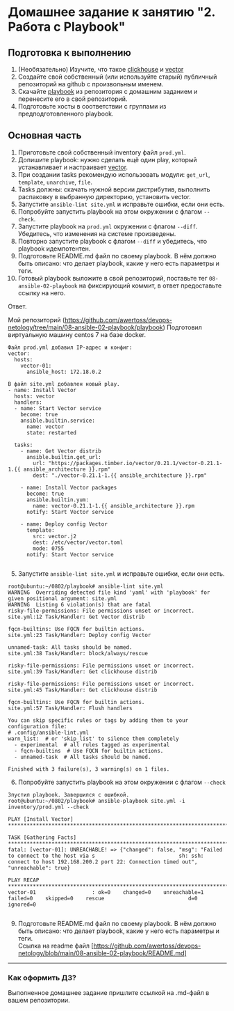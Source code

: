 # Домашнее задание к занятию "2. Работа с Playbook"

## Подготовка к выполнению

1. (Необязательно) Изучите, что такое [clickhouse](https://www.youtube.com/watch?v=fjTNS2zkeBs) и [vector](https://www.youtube.com/watch?v=CgEhyffisLY)
2. Создайте свой собственный (или используйте старый) публичный репозиторий на github с произвольным именем.
3. Скачайте [playbook](./playbook/) из репозитория с домашним заданием и перенесите его в свой репозиторий.
4. Подготовьте хосты в соответствии с группами из предподготовленного playbook.

## Основная часть

1. Приготовьте свой собственный inventory файл `prod.yml`.
2. Допишите playbook: нужно сделать ещё один play, который устанавливает и настраивает [vector](https://vector.dev).
3. При создании tasks рекомендую использовать модули: `get_url`, `template`, `unarchive`, `file`.
4. Tasks должны: скачать нужной версии дистрибутив, выполнить распаковку в выбранную директорию, установить vector.
5. Запустите `ansible-lint site.yml` и исправьте ошибки, если они есть.
6. Попробуйте запустить playbook на этом окружении с флагом `--check`.
7. Запустите playbook на `prod.yml` окружении с флагом `--diff`. Убедитесь, что изменения на системе произведены.
8. Повторно запустите playbook с флагом `--diff` и убедитесь, что playbook идемпотентен.
9. Подготовьте README.md файл по своему playbook. В нём должно быть описано: что делает playbook, какие у него есть параметры и теги.
10. Готовый playbook выложите в свой репозиторий, поставьте тег `08-ansible-02-playbook` на фиксирующий коммит, в ответ предоставьте ссылку на него.

Ответ.

Мой репозиторий (https://github.com/awertoss/devops-netology/tree/main/08-ansible-02-playbook/playbook)
Подготовил виртуальную машину centos 7 на базе docker.

```
Файл prod.yml добавил IP-адрес и конфиг:
vector:
  hosts:
    vector-01:
      ansible_host: 172.18.0.2

В файл site.yml добавлен новый play.
- name: Install Vector
  hosts: vector
  handlers:
  - name: Start Vector service
    become: true
    ansible.builtin.service:
      name: vector
      state: restarted

  tasks:
    - name: Get Vector distrib
      ansible.builtin.get_url:
        url: "https://packages.timber.io/vector/0.21.1/vector-0.21.1-1.{{ ansible_architecture }}.rpm"
        dest: "./vector-0.21.1-1.{{ ansible_architecture }}.rpm"

    - name: Install Vector packages
      become: true
      ansible.builtin.yum:
        name: vector-0.21.1-1.{{ ansible_architecture }}.rpm
      notify: Start Vector service

    - name: Deploy config Vector
      template:
        src: vector.j2
        dest: /etc/vector/vector.toml
        mode: 0755
      notify: Start Vector service


```
5. Запустите `ansible-lint site.yml` и исправьте ошибки, если они есть.
```
root@ubuntu:~/0802/playbook# ansible-lint site.yml
WARNING  Overriding detected file kind 'yaml' with 'playbook' for given positional argument: site.yml
WARNING  Listing 6 violation(s) that are fatal
risky-file-permissions: File permissions unset or incorrect.
site.yml:12 Task/Handler: Get Vector distrib

fqcn-builtins: Use FQCN for builtin actions.
site.yml:23 Task/Handler: Deploy config Vector

unnamed-task: All tasks should be named.
site.yml:38 Task/Handler: block/always/rescue

risky-file-permissions: File permissions unset or incorrect.
site.yml:39 Task/Handler: Get clickhouse distrib

risky-file-permissions: File permissions unset or incorrect.
site.yml:45 Task/Handler: Get clickhouse distrib

fqcn-builtins: Use FQCN for builtin actions.
site.yml:57 Task/Handler: Flush handlers

You can skip specific rules or tags by adding them to your configuration file:
# .config/ansible-lint.yml
warn_list:  # or 'skip_list' to silence them completely
  - experimental  # all rules tagged as experimental
  - fqcn-builtins  # Use FQCN for builtin actions.
  - unnamed-task  # All tasks should be named.

Finished with 3 failure(s), 3 warning(s) on 1 files.

```
6. Попробуйте запустить playbook на этом окружении с флагом `--check`
```
Зпустил playbook. Завершился с ошибкой.
root@ubuntu:~/0802/playbook# ansible-playbook site.yml -i inventory/prod.yml --check

PLAY [Install Vector] ****************************************************************************

TASK [Gathering Facts] ***************************************************************************
fatal: [vector-01]: UNREACHABLE! => {"changed": false, "msg": "Failed to connect to the host via s                           sh: ssh: connect to host 192.168.200.2 port 22: Connection timed out", "unreachable": true}

PLAY RECAP ***************************************************************************************
vector-01                  : ok=0    changed=0    unreachable=1    failed=0    skipped=0    rescue                           d=0    ignored=0


```
9. Подготовьте README.md файл по своему playbook. В нём должно быть описано: что делает playbook, какие у него есть параметры и теги. </br>Ссылка на readme файл
[https://github.com/awertoss/devops-netology/blob/main/08-ansible-02-playbook/README.md]


---

### Как оформить ДЗ?

Выполненное домашнее задание пришлите ссылкой на .md-файл в вашем репозитории.
